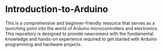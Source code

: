 # Introduction-to-Arduino

This is a comprehensive and beginner-friendly resource that serves as a launching point into the world of Arduino microcontrollers and electronics. This repository is designed to provide newcomers with the fundamental knowledge and hands-on experience required to get started with Arduino programming and hardware projects.
